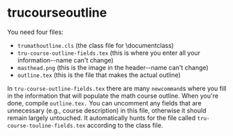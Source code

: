 # trucourseoutline

You need four files:
 - `trumathoutline.cls` (the class file for \documentclass)
 - `tru-course-outline-fields.tex` (this is where you enter all your information--name can't change)
 - `masthead.png` (this is the image in the header--name can't change)
 - `outline.tex` (this is the file that makes the actual outline)


In `tru-course-outline-fields.tex` there are many `newcommand`s where you fill in the information that will populate the math course outline. When you're done, compile `outline.tex.` You can uncomment any fields that are unnecessary (e.g., course description) in this file, otherwise it should remain largely untouched. It automatically hunts for the file called `tru-course-touline-fields.tex` according to the class file.

